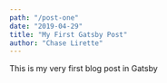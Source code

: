 ```yaml
---
path: "/post-one"
date: "2019-04-29"
title: "My First Gatsby Post"
author: "Chase Lirette"
---
```


This is my very first blog post in Gatsby